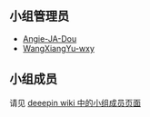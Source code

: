## 小组管理员

- [Angie-JA-Dou](https://github.com/Angie-JA-Dou)
- [WangXiangYu-wxy](https://github.com/WangXiangYu-wxy)

## 小组成员

请见 [deeepin wiki 中的小组成员页面](https://wiki.deepin.org/zh/%E5%85%B3%E4%BA%8EDeepin/Deepin_Wiki/members)
